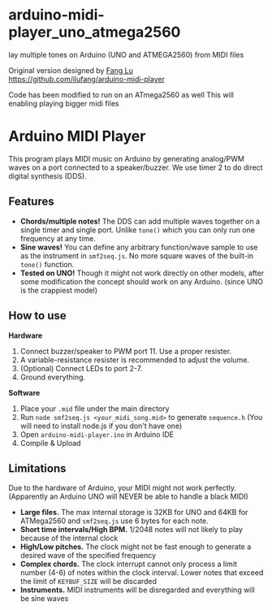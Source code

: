 # arduino-midi-player_uno_atmega2560
lay multiple tones on Arduino (UNO and ATMEGA2560) from MIDI files

Original version designed by [Fang Lu](https://github.com/ilufang)<br>
https://github.com/ilufang/arduino-midi-player

Code has been modified to run on an ATmega2560 as well
This will enabling playing bigger midi files


Arduino MIDI Player
===================

This program plays MIDI music on Arduino by generating analog/PWM waves on a port connected to a speaker/buzzer. We use timer 2 to do direct digital synthesis (DDS).

Features
--------

- **Chords/multiple notes!** The DDS can add multiple waves together on a single timer and single port. Unlike `tone()` which you can only run one frequency at any time.
- **Sine waves!** You can define any arbitrary function/wave sample to use as the instrument in `smf2seq.js`. No more square waves of the built-in `tone()` function.
- **Tested on UNO!** Though it might not work directly on other models, after some modification the concept should work on any Arduino. (since UNO is the crappiest model)


How to use
----------

**Hardware**

1. Connect buzzer/speaker to PWM port 11. Use a proper resister.
2. A variable-resistance resister is recommended to adjust the volume.
3. (Optional) Connect LEDs to port 2-7.
4. Ground everything.

**Software**

1. Place your `.mid` file under the main directory
2. Run `node smf2seq.js <your_midi_song.mid>` to generate `sequence.h` (You will need to install node.js if you don't have one)
3. Open `arduino-midi-player.ino` in Arduino IDE
4. Compile & Upload

Limitations
-----------

Due to the hardware of Arduino, your MIDI might not work perfectly. (Apparently an Arduino UNO will NEVER be able to handle a black MIDI)

- **Large files.** The max internal storage is 32KB for UNO and 64KB for ATMega2560 and `smf2seq.js` use 6 bytes for each note.
- **Short time intervals/High BPM.** 1/2048 notes will not likely to play because of the internal clock
- **High/Low pitches.** The clock might not be fast enough to generate a desired wave of the specified frequency
- **Complex chords.** The clock interrupt cannot only process a limit number (4-6) of notes within the clock interval. Lower notes that exceed the limit of `KEYBUF_SIZE` will be discarded
- **Instruments.** MIDI instruments will be disregarded and everything will be sine waves

